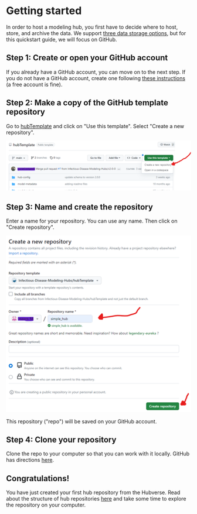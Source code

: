 # Getting started  

In order to host a modeling hub, you first have to decide where to host, store, and archive the data. We support [three data storage options](../overview/data-storage.md), but for this quickstart guide, we will focus on GitHub.  

## Step 1: Create or open your GitHub account  

If you already have a GitHub account, you can move on to the next step.  If you do not have a GitHub account, create one following [these instructions](https://docs.github.com/en/get-started/signing-up-for-github/signing-up-for-a-new-github-account) (a free account is fine).  

## Step 2: Make a copy of the GitHub template repository  

Go to [hubTemplate](https://github.com/Infectious-Disease-Modeling-Hubs/hubTemplate) and click on "Use this template". Select "Create a new repository".  

[![Instructions to create Hub Template copy of repository](../images/hubTemplate.png)](https://github.com/Infectious-Disease-Modeling-Hubs/hubTemplate)  

## Step 3: Name and create the repository  

Enter a name for your repository.  You can use any name.  Then click on "Create repository".  

![Naming your repository on GitHub](../images/repo_nam.png)  

This repository ("repo") will be saved on your GitHub account.  

## Step 4: Clone your repository  

Clone the repo to your computer so that you can work with it locally.  GitHub has directions [here](https://docs.github.com/en/repositories/creating-and-managing-repositories/cloning-a-repository).  

## Congratulations!  

You have just created your first hub repository from the Hubverse. Read about the structure of hub repositories [here](../user-guide/hub-structure.md) and take some time to explore the repository on your computer.  
